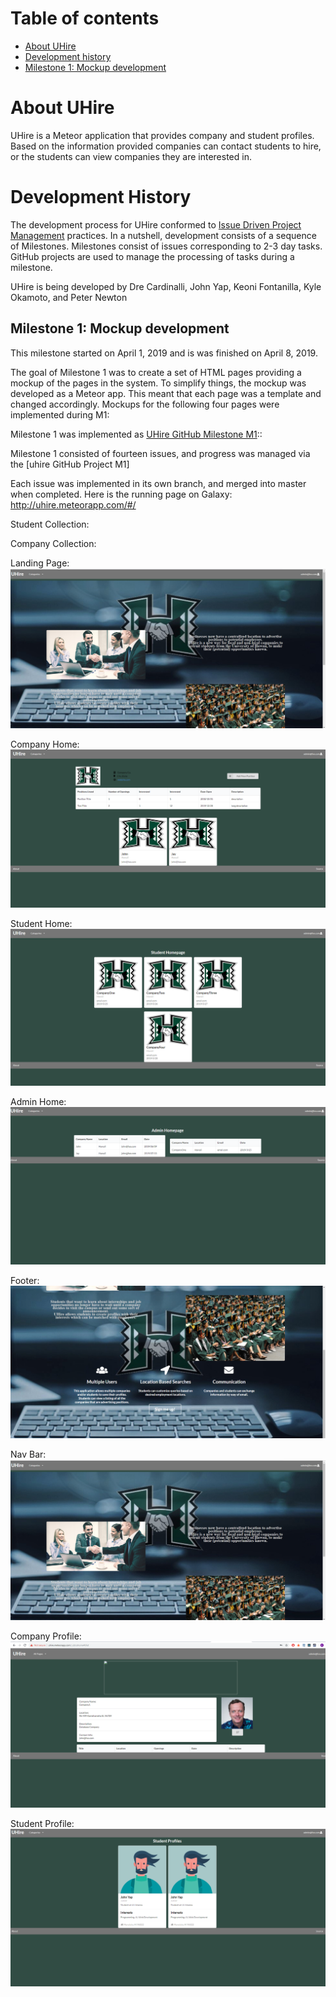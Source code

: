 # Table of contents

* [About UHire](#about-uhire)
* [Development history](#development-history)
* [Milestone 1: Mockup development](#milestone-1-mockup-development)

# About UHire

UHire is a Meteor application that provides company and student profiles. Based on the information provided companies can contact students to hire, or the students can view companies they are interested in. 

# Development History 

The development process for UHire conformed to [Issue Driven Project Management](http://courses.ics.hawaii.edu/ics314f16/modules/project-management/) practices. In a nutshell, development consists of a sequence of Milestones. Milestones consist of issues corresponding to 2-3 day tasks. GitHub projects are used to manage the processing of tasks during a milestone.  

UHire is being developed by 	Dre Cardinalli, John Yap, Keoni Fontanilla, Kyle Okamoto, and Peter Newton


## Milestone 1: Mockup development

This milestone started on April 1, 2019 and is was finished on April 8, 2019.

The goal of Milestone 1 was to create a set of HTML pages providing a mockup of the pages in the system. To simplify things, the mockup was developed as a Meteor app. This meant that each page was a template and changed accordingly.
Mockups for the following four pages were implemented during M1:

Milestone 1 was implemented as [UHire GitHub Milestone M1](https://github.com/uhire/uhire-app/milestone/1)::

Milestone 1 consisted of fourteen issues, and progress was managed via the [uhire GitHub Project M1]

Each issue was implemented in its own branch, and merged into master when completed.
Here is the running page on Galaxy: http://uhire.meteorapp.com/#/

Student Collection:

Company Collection:

Landing Page:
<img src="/images/LandingPage.png">

Company Home:
<img src="/images/CompanyHome.png">

Student Home:
<img src="/images/StudentHome.png">

Admin Home:
<img src="/images/AdminHome.png">

Footer:
<img src="/images/Footer.png">

Nav Bar:
<img src="/images/LandingPage.png">

Company Profile:
<img src="/images/CompanyProfile.png">

Student Profile:
<img src="/images/StudentProfile.png">









